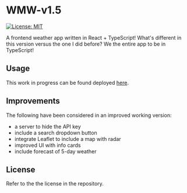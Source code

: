 # WMW-v1.5

[![License: MIT](https://img.shields.io/badge/License-MIT-yellow.svg)](https://opensource.org/licenses/MIT)

A frontend weather app written in React + TypeScript! What's different in this version versus the one I did before? We the entire app to be in TypeScript!

## Usage

This work in progress can be found deployed [here](https://wmw-v1.netlify.app/).

## Improvements

The following have been considered in an improved working version:

- a server to hide the API key
- include a search dropdown button
- integrate Leaflet to include a map with radar
- improved UI with info cards
- include forecast of 5-day weather

## License

Refer to the the license in the repository.
